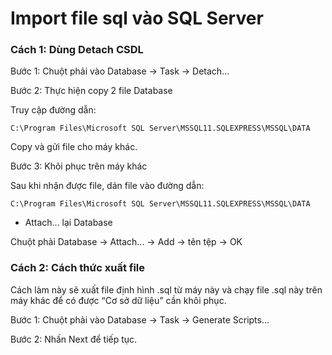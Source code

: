 # Import file sql vào SQL Server

### Cách 1: Dùng Detach CSDL

Bước 1: Chuột phải vào Database -> Task -> Detach...

Bước 2: Thực hiện copy 2 file Database

Truy cập đường dẫn:

```
C:\Program Files\Microsoft SQL Server\MSSQL11.SQLEXPRESS\MSSQL\DATA
```

Copy và gửi file cho máy khác.

Bước 3: Khôi phục trên máy khác

Sau khi nhận được file, dán file vào đường dẫn:

```
C:\Program Files\Microsoft SQL Server\MSSQL11.SQLEXPRESS\MSSQL\DATA
```

- Attach... lại Database

Chuột phải Database -> Attach... -> Add -> tên tệp -> OK

### Cách 2: Cách thức xuất file

Cách làm này sẽ xuất file định hình .sql từ máy này và chạy file .sql này trên máy khác để có được “Cơ sở dữ liệu” cần khôi phục.

Bước 1: Chuột phải vào Database -> Task -> Generate Scripts...

Bước 2: Nhấn Next để tiếp tục.


